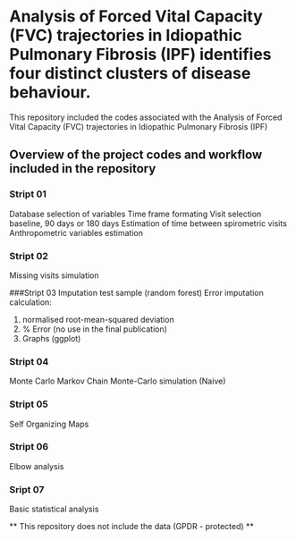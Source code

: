 # Analysis of Forced Vital Capacity (FVC) trajectories in Idiopathic Pulmonary Fibrosis (IPF) identifies four distinct clusters of disease behaviour.
This repository included the codes associated with the Analysis of Forced Vital Capacity (FVC) trajectories in Idiopathic Pulmonary Fibrosis (IPF)

## Overview of the project codes and workflow included in the repository
### Stript 01
Database selection of variables
Time frame formating 
Visit selection baseline, 90 days or 180 days
Estimation of time between spirometric visits
Anthropometric variables estimation

### Stript 02
Missing visits simulation

###Stript 03
Imputation test sample (random forest)
Error imputation calculation: 
1) normalised root-mean-squared deviation
2) % Error (no use in the final publication)
3) Graphs (ggplot)

### Stript 04
Monte Carlo Markov Chain Monte-Carlo simulation (Naive)

### Stript 05 
Self Organizing Maps

### Stript 06
Elbow analysis

### Sript 07 
Basic statistical analysis

** This repository does not include the data (GPDR - protected) **
